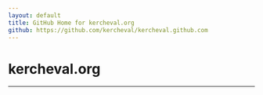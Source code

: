 ```yaml
---
layout: default
title: GitHub Home for kercheval.org
github: https://github.com/kercheval/kercheval.github.com
---
```


# kercheval.org

***

